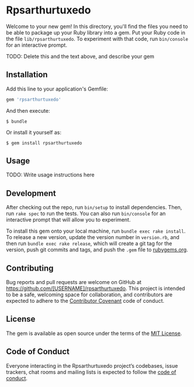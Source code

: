 # Rpsarthurtuxedo

Welcome to your new gem! In this directory, you'll find the files you need to be able to package up your Ruby library into a gem. Put your Ruby code in the file `lib/rpsarthurtuxedo`. To experiment with that code, run `bin/console` for an interactive prompt.

TODO: Delete this and the text above, and describe your gem

## Installation

Add this line to your application's Gemfile:

```ruby
gem 'rpsarthurtuxedo'
```

And then execute:

    $ bundle

Or install it yourself as:

    $ gem install rpsarthurtuxedo

## Usage

TODO: Write usage instructions here

## Development

After checking out the repo, run `bin/setup` to install dependencies. Then, run `rake spec` to run the tests. You can also run `bin/console` for an interactive prompt that will allow you to experiment.

To install this gem onto your local machine, run `bundle exec rake install`. To release a new version, update the version number in `version.rb`, and then run `bundle exec rake release`, which will create a git tag for the version, push git commits and tags, and push the `.gem` file to [rubygems.org](https://rubygems.org).

## Contributing

Bug reports and pull requests are welcome on GitHub at https://github.com/[USERNAME]/rpsarthurtuxedo. This project is intended to be a safe, welcoming space for collaboration, and contributors are expected to adhere to the [Contributor Covenant](http://contributor-covenant.org) code of conduct.

## License

The gem is available as open source under the terms of the [MIT License](http://opensource.org/licenses/MIT).

## Code of Conduct

Everyone interacting in the Rpsarthurtuxedo project’s codebases, issue trackers, chat rooms and mailing lists is expected to follow the [code of conduct](https://github.com/[USERNAME]/rpsarthurtuxedo/blob/master/CODE_OF_CONDUCT.md).
